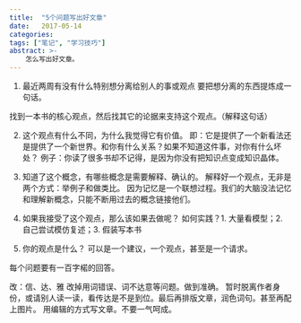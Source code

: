 ```yaml
---
title:  "5个问题写出好文章"
date:   2017-05-14
categories: 
tags: ["笔记", "学习技巧"]
abstract: >-
    怎么写出好文章。
---
```


 1. 最近两周有没有什么特别想分离给别人的事或观点
要把想分离的东西提炼成一句话。

找到一本书的核心观点，然后找其它的论据来支持这个观点。（解释这句话）

2. 这个观点有什么不同，为什么我觉得它有价值。
即：它是提供了一个新看法还是提供了一个新世界。和你有什么关系？如果不知道这件事，对你有什么坏处？
例子：你读了很多书却不记得，是因为你没有把知识点变成知识晶体。

3. 知道了这个概念，有哪些概念是需要解释、确认的。
解释好一个观点，无非是两个方式：举例子和做类比。
因为记忆是一个联想过程。我们的大脑没法记忆和理解新概念，只能不断用过去的概念链接他们。

4. 如果我接受了这个观点，那么该如果去做呢？
如何实践？1. 大量看模型；2. 自己尝试模仿复述；3. 假装写本书

5. 你的观点是什么？
可以是一个建议，一个观点，甚至是一个请求。

每个问题要有一百字楉的回答。

改：信、达、雅
改掉用词错误、词不达意等问题。做到准确。
暂时脱离作者身份，或请别人读一读，看传达是不是到位。最后再排版文章，润色词句。甚至再配上图片。
用编辑的方式写文章。不要一气呵成。